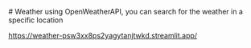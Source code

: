 #   W e a t h e r 
using OpenWeatherAPI, you can search for the weather in a specific location

https://weather-psw3xx8ps2yagytanjtwkd.streamlit.app/
 
 
